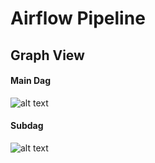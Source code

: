 # Airflow Pipeline

## Graph View 

#### Main Dag

![alt text](https://i.imgur.com/qTqTi7V.png "Main Dag")

#### Subdag

![alt text](https://i.imgur.com/rGwWFld.png "Subdag")  

